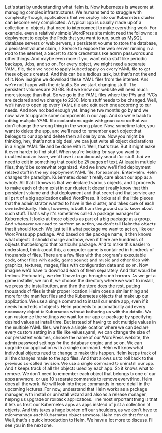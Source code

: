 Let's start by understanding what Helm is. Now Kubernetes is awesome at managing complex infrastructures. We humans tend to struggle with complexity though, applications that we deploy into our Kubernetes cluster can become very complicated. A typical app is usually made up of a collection of objects that need to interconnect to make everything work. For example, even a relatively simple WordPress site might need the following: a deployment to deploy the Pods that you want to run, such as MySQL database servers or web servers, a persistent volume to store the database, a persistent volume claim, a Service to expose the web server running in a Pod to the internet, a Secret to store credentials like admin passwords and other things. And maybe even more if you want extra stuff like periodic backups, Jobs, and so on. For every object, we might need a separate YAML file, then we need to apply kubectl apply on every YAML file to get these objects created. And this can be a tedious task, but that's not the end of it. Now imagine we download these YAML files from the internet. And we're not happy with the defaults. So we start changing stuff. The persistent volumes are 20 GB. But we know our website will need much more storage than that. So we go to the YAML files where the PVs and PVCs are declared and we change to 2200. More stuff needs to be changed. Well, we'll have to open up every YAML file and edit each one according to our needs. And now not bad enough yet. Imagine two months go by and we now have to upgrade some components in our app. And so we're back to editing multiple YAML file declarations again with great care so that we don't change the wrong thing in the wrong place. Now, sometime later, you want to delete the app, and we'll need to remember each object that belongs to our app and delete them all one by one. Now you might be thinking, hey, that's not a big deal, we can just write all object declarations in a single YAML file and be done with it. Well, that's true. But it might make it even harder to find stuff. When you're looking for say you want to troubleshoot an issue, we'd have to continuously search for stuff that we need to edit in something that could be 25 pages of text. At least in multiple files, they'd be somewhat organized. And we know we'll find deployment related stuff in the my deployment YAML file, for example. Enter Helm. Helm changes the paradigm. Kubernetes doesn't really care about our app as a whole. All that it knows is that we declared various objects, and it proceeds to make each of them exist in our cluster. It doesn't really know that this persistent volume and that deployment and that secret and that service are all part of a big application called WordPress. It looks at all the little pieces that the administrator wanted to have in the cluster, and takes care of each one individually. Helm, however, is built from the ground up to know about such stuff. That's why it's sometimes called a package manager for Kubernetes. It looks at those objects as part of a big package as a group. And whenever we need to perform an action, we don't tell Helm the objects that it should touch. We just tell it what package we want to act on, like our WordPress app package. And based on the package name, it then knows what objects it should change and how, even if there are hundreds of objects that belong to that particular package. And to make this easier to understand, think about this, a computer game is contained in hundreds of thousands of files. There are a few files with the program's executable code, other files with audio, game sounds and music and other files with graphics, textures, images, files with configuration data and so on. Now imagine we'd have to download each of them separately. And that would be tedious. Fortunately, we don't have to go through such horrors. As we get a game installer, we run it, we choose the directory where we want to install, we press the install button, and then the store does the rest, putting thousands of files in their proper location. Helm does a similar thing and more for the manifest files and the Kubernetes objects that make up our application. We use a single command to install our entire app, even if it needs hundreds of objects, Helm proceeds to automatically add every necessary object to Kubernetes without bothering us with the details. We can customize the settings we want for our app or package by specifying desired values at install time. But instead of having to edit multiple values in the multiple YAML files, we have a single location where we can declare every custom setting in a file like values.yaml, we can change the size of our persistent volumes, choose the name of our WordPress website, the admin password settings for the database engine and so on. We can upgrade our application with a single command. Helm will know what individual objects need to change to make this happen. Helm keeps track of all the changes made to the app files. And that allows us to roll back to the previous so-called revision. We use a single command to uninstall our app. And it keeps track of all the objects used by each app. So it knows what to remove. We don't need to remember each object that belongs to one of our apps anymore, or use 10 separate commands to remove everything. Helm does all the work. We will look into these commands in more detail in the upcoming lectures. For now, understand that Helm works as a package manager, with install or uninstall wizard and also as a release manager, helping us upgrade or rollback applications. The most important thing is that it lets us treat our Kubernetes apps as apps instead of just a collection of objects. And this takes a huge burden off our shoulders, as we don't have to micromanage each Kubernetes object anymore. Helm can do that for us. Well, that's a quick introduction to Helm. We have a lot more to discuss. I'll see you in the next one.